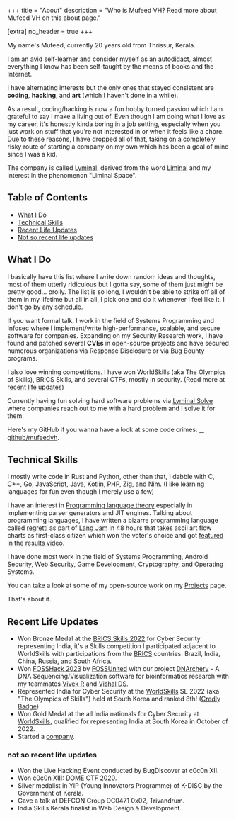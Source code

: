 +++
title = "About"
description = "Who is Mufeed VH? Read more about Mufeed VH on this about page."

[extra]
no_header = true
+++

My name's Mufeed, currently <span id="my_age"><noscript>20</noscript></span> years old from Thrissur, Kerala.

I am an avid self-learner and consider myself as an [autodidact](https://en.wikipedia.org/wiki/Autodidacticism), almost everything I know has been self-taught by the means of books and the Internet.

I have alternating interests but the only ones that stayed consistent are <strong>coding</strong>, <strong>hacking</strong>, and <strong>art</strong> (which I haven't done in a while).

As a result, coding/hacking is now a fun hobby turned passion which I am grateful to say I make a living out of. Even though I am doing what I love as my career, it's honestly kinda boring in a job setting, especially when you just work on stuff that you're not interested in or when it feels like a chore. Due to these reasons, I have dropped all of that, taking on a completely risky route of starting a company on my own which has been a goal of mine since I was a kid.

The company is called [Lyminal](https://lyminal.space/), derived from the word [Liminal](https://en.wikipedia.org/wiki/Liminal) and my interest in the phenomenon "Liminal Space".

## Table of Contents

- [What I Do](#what-i-do)
- [Technical Skills](#technical-skills)
- [Recent Life Updates](#recent-life-updates)
- [Not so recent life updates](#not-so-recent-life-updates)

## What I Do

I basically have this list where I write down random ideas and thoughts, most of them utterly ridiculous but I gotta say, some of them just might be pretty good... prolly. The list is so long, I wouldn't be able to strike off all of them in my lifetime but all in all, I pick one and do it whenever I feel like it. I don't go by any schedule.

If you want formal talk, I work in the field of Systems Programming and Infosec where I implement/write high-performance, scalable, and secure software for companies. Expanding on my Security Research work, I have found and patched several **CVEs** in open-source projects and have secured numerous organizations via Response Disclosure or via Bug Bounty programs.

I also love winning competitions. I have won WorldSkills (aka The Olympics of Skills), BRICS Skills, and several CTFs, mostly in security. (Read more at [recent life updates](#recent-life-updates))

Currently having fun solving hard software problems via [Lyminal Solve](https://lyminal.space/solve/) where companies reach out to me with a hard problem and I solve it for them.

Here's my GitHub if you wanna have a look at some code crimes: <a href="https://github.com/mufeedvh" target="_blank"><span class="fa-brands fa-github"></span> github/mufeedvh</a>.

## Technical Skills

I mostly write code in Rust and Python, other than that, I dabble with C, C++, Go, JavaScript, Java, Kotlin, PHP, Zig, and Nim. (I like learning languages for fun even though I merely use a few)

I have an interest in [Programming language theory](https://en.wikipedia.org/wiki/Programming_language_theory) especially in implementing parser generators and JIT engines. Talking about programming languages, I have written a bizarre programming language called [regretti](https://github.com/mufeedvh/regretti) as part of [Lang Jam](https://github.com/langjam/langjam) in 48 hours that takes ascii art flow charts as first-class citizen which won the voter's choice and got [featured in the results video](https://www.youtube.com/watch?v=j7VAw8UfMeA&t=466s).

I have done most work in the field of Systems Programming, Android Security, Web Security, Game Development, Cryptography, and Operating Systems.

You can take a look at some of my open-source work on my [Projects](https://www.mufeedvh.com/projects) page.

That's about it.

## Recent Life Updates

- Won Bronze Medal at the [BRICS Skills 2022](http://en.brskills.com/) for Cyber Security representing India, it's a Skills competition I participated adjacent to WorldSkills with participations from the [BRICS](https://en.wikipedia.org/wiki/BRICS) countries: Brazil, India, China, Russia, and South Africa.
- Won [FOSSHack 2023](https://forum.fossunited.org/t/foss-hack-3-0-results/1882) by [FOSSUnited](https://fossunited.org/) with our project [DNArchery](https://github.com/DNArchery/DNArchery) - A DNA Sequencing/Visualization software for bioinformatics research with my teammates [Vivek R](https://github.com/123vivekr) and [Vishal DS](https://github.com/vishalkrishnads).
- Represented India for Cyber Security at the [WorldSkills](https://worldskills.org/) SE 2022 (aka "The Olympics of Skills") held at South Korea and ranked 8th! ([Credly Badge](https://www.credly.com/badges/24ea87f7-030e-41e6-b535-f03fc2b777c6/public_url))
- Won Gold Medal at the all India nationals for Cyber Security at [WorldSkills](https://en.wikipedia.org/wiki/WorldSkills), qualified for representing India at South Korea in October of 2022.
- Started a [company](https://lyminal.space/).

### not so recent life updates

- Won the Live Hacking Event conducted by BugDiscover at c0c0n XII.
- Won c0c0n XIII: DOME CTF 2020.
- Silver medalist in YIP (Young Innovators Programme) of K-DISC by the Government of Kerala.
- Gave a talk at DEFCON Group DC0471 0x02, Trivandrum.
- India Skills Kerala finalist in Web Design & Development.

<style>:host,:root{--fa-font-brands:normal 400 1em/1 "Font Awesome 6 Brands"}@font-face{font-family:"Font Awesome 6 Brands";font-style:normal;font-weight:400;font-display:block;src:url('/fonts/fa-brands-400.woff2') format("woff2"),url('/fonts/fa-brands-400.ttf') format("truetype")}.fa-brands,.fab{font-family:"Font Awesome 6 Brands";font-weight:400}.fa-github:before{content:"\f09b"}.fa-github-alt:before{content:"\f113"}.fa-github-square:before{content:"\f092"}.fa-twitter:before{content:"\f099"}.fa-twitter-square:before{content:"\f081"}.fa-instagram:before{content:"\f16d"}.fa-instagram-square:before{content:"\e055"}.fa-youtube:before{content:"\f167"}.fa-youtube-square:before{content:"\f431"}</style>

<script>function me_when() {var date_of_birth = new Date(2002, 5, 13); /* look who's curious about my dob, it's june btw not may cus damn javascript starts the month index at 0 smh  */ var today = new Date(); var age_in_ms = today - date_of_birth; var age_in_years = age_in_ms / (1000 * 60 * 60 * 24 * 365.25); document.getElementById('my_age').innerHTML = '' + Math.floor(age_in_years) + '.' + (age_in_years % 1).toFixed(9).substr(2);}setInterval(me_when, 1)</script>
